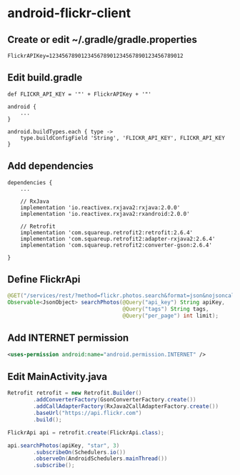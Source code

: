 # android-flickr-client

## Create or edit ~/.gradle/gradle.properties

    FlickrAPIKey=123456789012345678901234567890123456789012

## Edit build.gradle

    def FLICKR_API_KEY = '"' + FlickrAPIKey + '"'

    android {
        ...
    }
    
    android.buildTypes.each { type ->
        type.buildConfigField 'String', 'FLICKR_API_KEY', FLICKR_API_KEY
    }
    
## Add dependencies

    dependencies {
        ...

        // RxJava
        implementation 'io.reactivex.rxjava2:rxjava:2.0.0'
        implementation 'io.reactivex.rxjava2:rxandroid:2.0.0'

        // Retrofit
        implementation 'com.squareup.retrofit2:retrofit:2.6.4'
        implementation 'com.squareup.retrofit2:adapter-rxjava2:2.6.4'
        implementation 'com.squareup.retrofit2:converter-gson:2.6.4'

    }
## Define FlickrApi

```java
@GET("/services/rest/?method=flickr.photos.search&format=json&nojsoncallback=1")
Observable<JsonObject> searchPhotos(@Query("api_key") String apiKey,
                                    @Query("tags") String tags,
                                    @Query("per_page") int limit);
```

## Add INTERNET permission

```xml
<uses-permission android:name="android.permission.INTERNET" />
```

## Edit MainActivity.java

```java
Retrofit retrofit = new Retrofit.Builder()
        .addConverterFactory(GsonConverterFactory.create())
        .addCallAdapterFactory(RxJava2CallAdapterFactory.create())
        .baseUrl("https://api.flickr.com")
        .build();

FlickrApi api = retrofit.create(FlickrApi.class);

api.searchPhotos(apiKey, "star", 3)
        .subscribeOn(Schedulers.io())
        .observeOn(AndroidSchedulers.mainThread())
        .subscribe();
```
